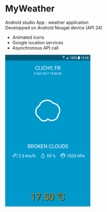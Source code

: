 # MyWeather
Android studio App : weather application <br>
Developped on Android Nougat device (API 24)

- Animated icons
- Google location services
- Asynchronous API call

<p>
    <img align="left" src="https://github.com/hivian/MyWeather/blob/master/weather_screen.png" width="275">
</p>

